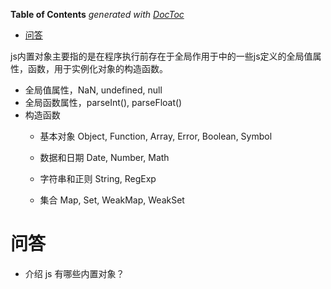 <!-- START doctoc generated TOC please keep comment here to allow auto update -->
<!-- DON'T EDIT THIS SECTION, INSTEAD RE-RUN doctoc TO UPDATE -->
**Table of Contents**  *generated with [DocToc](https://github.com/thlorenz/doctoc)*

- [问答](#%E9%97%AE%E7%AD%94)

<!-- END doctoc generated TOC please keep comment here to allow auto update -->

js内置对象主要指的是在程序执行前存在于全局作用于中的一些js定义的全局值属性，函数，用于实例化对象的构造函数。

- 全局值属性，NaN, undefined, null
- 全局函数属性，parseInt(), parseFloat()
- 构造函数
  - 基本对象
    Object, Function, Array, Error, Boolean, Symbol
  - 数据和日期
    Date, Number, Math

  - 字符串和正则
    String, RegExp

  - 集合
    Map, Set, WeakMap, WeakSet


# 问答
- 介绍 js 有哪些内置对象？